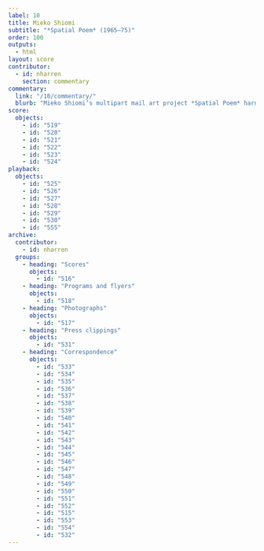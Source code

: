 ```yaml
---
label: 10
title: Mieko Shiomi
subtitle: "*Spatial Poem* (1965–75)"
order: 100
outputs: 
  - html
layout: score
contributor:
  - id: nharren
    section: commentary
commentary:
  link: "/10/commentary/"
  blurb: "Mieko Shiomi’s multipart mail art project *Spatial Poem* harnessed the artist’s global network to test the interpretive possibilities of nine individual text scores written by the artist and shared worldwide. Launched in 1965 and concluding ten years later, *Spatial Poem* captured the broad utility, international reach, distributed authorship, and generative potential of the era’s new notational forms. It provides a compelling bookend to over two decades’ worth of innovative artistic experimentations with scores featured in *The Scores Project*."
score:
  objects:
    - id: "519"
    - id: "520"
    - id: "521"
    - id: "522"
    - id: "523"
    - id: "524"
playback:
  objects:
    - id: "525"
    - id: "526"
    - id: "527"
    - id: "528"
    - id: "529"
    - id: "530"
    - id: "555"
archive: 
  contributor:
    - id: nharren
  groups:
    - heading: "Scores"
      objects: 
        - id: "516"
    - heading: "Programs and flyers"
      objects:
        - id: "518"
    - heading: "Photographs"
      objects:
        - id: "517"
    - heading: "Press clippings"
      objects:
        - id: "531"
    - heading: "Correspondence"
      objects:
        - id: "533"
        - id: "534"
        - id: "535"
        - id: "536"
        - id: "537"
        - id: "538"
        - id: "539"
        - id: "540"
        - id: "541"
        - id: "542"
        - id: "543"
        - id: "544"
        - id: "545"
        - id: "546"
        - id: "547"
        - id: "548"
        - id: "549"
        - id: "550"
        - id: "551"
        - id: "552"
        - id: "515"
        - id: "553"
        - id: "554"
        - id: "532"
---
```

